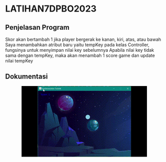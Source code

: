 # LATIHAN7DPBO2023

## Penjelasan Program
Skor akan bertambah 1 jika player bergerak ke kanan, kiri, atas, atau bawah
Saya menambahkan atribut baru yaitu tempKey pada kelas Controller, fungsinya untuk menyimpan nilai key sebelumnya
Apabila nilai key tidak sama dengan tempKey, maka akan menambah 1 score game dan update nilai tempKey

## Dokumentasi
<p align="center">
  <img src="https://github.com/Azzahrasth/LATIHAN7DPBO2023/blob/main/dokumentasi.gif" alt="gif format testing"/>
</p>

